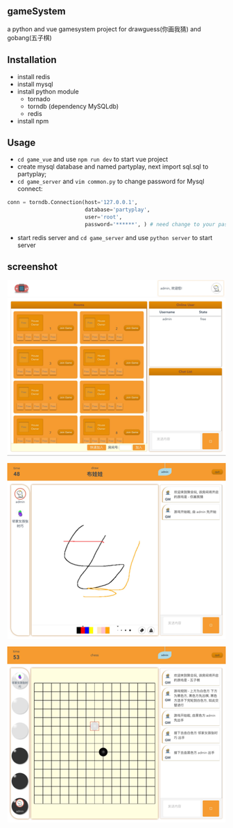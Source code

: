 ## gameSystem
a python and vue gamesystem project for drawguess(你画我猜) and gobang(五子棋)


## Installation
- install redis 
- install mysql
- install python module
    - tornado 
    - torndb (dependency MySQLdb)
    - redis 
- install npm 

## Usage

- `cd game_vue` and use `npm run dev` to start vue project
- create mysql database and named partyplay, next import sql.sql to partyplay;
- `cd game_server` and `vim common.py` to change password for Mysql connect:
```python
conn = torndb.Connection(host='127.0.0.1',
                         database='partyplay',
                         user='root',
                         password='******', ) # need change to your password
```
- start redis server and `cd game_server` and use `python server` to start server

## screenshot
![hall](./screenshot/screenshot1.png)

![drawguess](./screenshot/screenshot2.png)

![chess](./screenshot/screenshot3.png)


